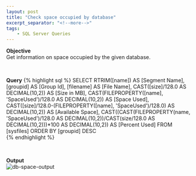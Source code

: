 ```yaml
---
layout: post
title: "Check space occupied by database"
excerpt_separator: "<!--more-->"
tags: 
    - SQL Server Queries
---
```


**Objective** <br>
Get information on space occupied by the given database.

<!--more-->

<br>

**Query**
{% highlight sql %}
SELECT 
	RTRIM([name]) AS [Segment Name], 
	[groupid] AS [Group Id], 
	[filename] AS [File Name],
	CAST([size]/128.0 AS DECIMAL(10,2)) AS [Size in MB],
	CAST(FILEPROPERTY([name], 'SpaceUsed')/128.0 AS DECIMAL(10,2)) AS [Space Used],
	CAST([size]/128.0-(FILEPROPERTY([name], 'SpaceUsed')/128.0) AS DECIMAL(10,2)) AS [Available Space],
	CAST((CAST(FILEPROPERTY(name, 'SpaceUsed')/128.0 AS DECIMAL(10,2))/CAST(size/128.0 AS DECIMAL(10,2)))*100 AS DECIMAL(10,2)) AS [Percent Used]
FROM 
	[sysfiles]
ORDER BY 
	[groupid] DESC	
{% endhighlight %}

<br>

**Output** <br>
![db-space-output](/til/assets/sql-queries-output/db-space.png)